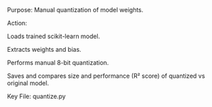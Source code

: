 Purpose: Manual quantization of model weights.

Action:

Loads trained scikit-learn model.

Extracts weights and bias.

Performs manual 8-bit quantization.

Saves and compares size and performance (R² score) of quantized vs original model.

Key File: quantize.py